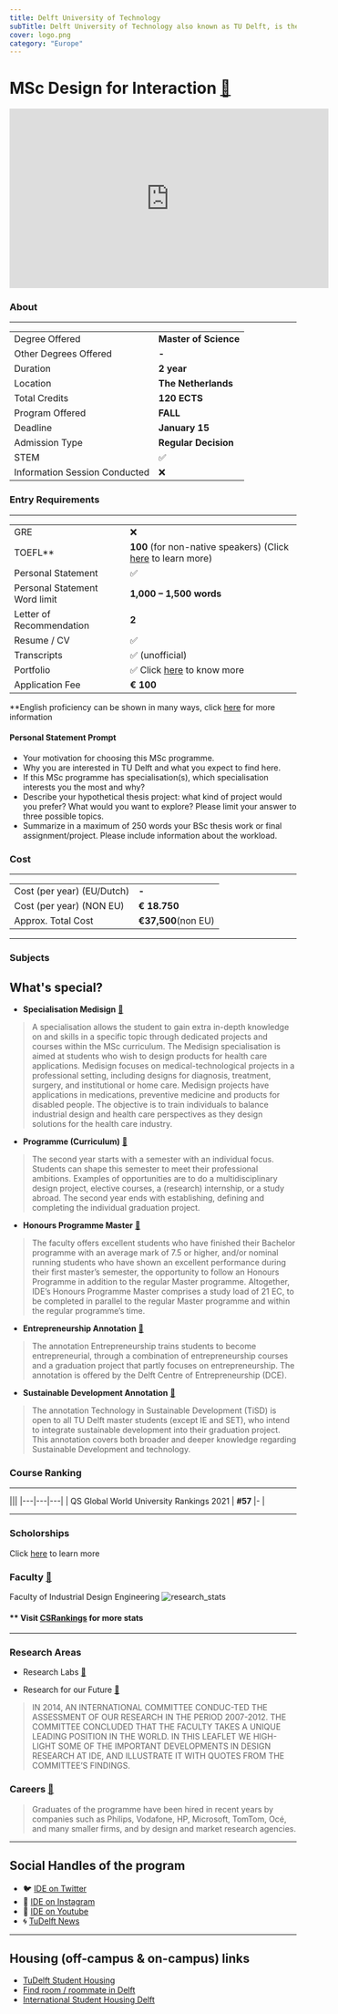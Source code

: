 ```yaml
---
title: Delft University of Technology
subTitle: Delft University of Technology also known as TU Delft, is the oldest and largest Dutch public technological university. 
cover: logo.png
category: "Europe"
---
```


#  MSc Design for Interaction  [🔗](https://www.tudelft.nl/en/education/programmes/masters/design-for-interaction/msc-design-for-interaction/)
<iframe width="560" height="315" src="https://www.youtube.com/embed/Q72gBQG4KdQ" frameborder="0" allow="accelerometer; autoplay; clipboard-write; encrypted-media; gyroscope; picture-in-picture" allowfullscreen></iframe>


### About
---
|   |   |
|---|---|
| Degree Offered |  **Master of Science** |
| Other Degrees Offered| **-**|
| Duration       | **2 year**                      |
| Location       | **The Netherlands**          |
| Total Credits  | **120 ECTS**                           | 
| Program Offered| **FALL**|
|Deadline| **January 15**  |
|Admission Type| **Regular Decision** |
|STEM| ✅ |
|Information Session Conducted| ❌  |


### Entry Requirements
---
|   |   |
|---|---|
| GRE | ❌ |
| TOEFL**       | **100** (for non-native speakers) (Click [here](https://www.tudelft.nl/en/education/programmes/masters/science-education-and-communication/msc-science-education-and-communication/science-communication-track/admission-and-application/international-students/) to learn more)|
| Personal Statement       | ✅          |
|Personal Statement Word limit| **1,000 – 1,500 words** |
| Letter of Recommendation  | **2**                           | 
|Resume / CV|✅|
|Transcripts|✅ (unofficial) |
|Portfolio|✅ Click [here](https://www.tudelft.nl/en/education/programmes/masters/design-for-interaction/msc-design-for-interaction/admission-and-application/non-dutch-bsc-degree) to know more|
|Application Fee| **€ 100** |

**English proficiency can be shown in many ways, click [here](https://www.tudelft.nl/en/education/admission-and-application/msc-international-diploma/required-documents) for more information


#### Personal Statement Prompt
* Your motivation for choosing this MSc programme.
* Why you are interested in TU Delft and what you expect to find here.
* If this MSc programme has specialisation(s), which specialisation interests you the most and why?
* Describe your hypothetical thesis project: what kind of project would you prefer? What would you want to explore? Please limit your answer to three possible topics.
* Summarize in a maximum of 250 words your BSc thesis work or final assignment/project. Please include information about the workload.

### Cost
---
|   |   |
|---|---|
| Cost (per year) (EU/Dutch)      | **-**          |
| Cost (per year) (NON EU)      | **€ 18.750**      |
|Approx. Total Cost| **€37,500**(non EU)|
---

### Subjects

## What's special?

* **Specialisation Medisign** [🔗](https://www.tudelft.nl/en/onderwijs/opleidingen/masters/dfi/msc-design-for-interaction/programme/specialisation-medisign)
> A specialisation allows the student to gain extra in-depth knowledge on and skills in a specific topic through dedicated projects and courses within the MSc curriculum. The Medisign specialisation is aimed at students who wish to design products for health care applications. Medisign focuses on medical-technological projects in a professional setting, including designs for diagnosis, treatment, surgery, and institutional or home care. Medisign projects have applications in medications, preventive medicine and products for disabled people. The objective is to train individuals to balance industrial design and health care perspectives as they design solutions for the health care industry.

* **Programme (Curriculum)** [🔗](https://www.tudelft.nl/en/education/programmes/masters/design-for-interaction/msc-design-for-interaction/programme)
> The second year starts with a semester with an individual focus. Students can shape this semester to meet their professional ambitions. Examples of opportunities are to do a multidisciplinary design project, elective courses, a (research) internship, or a study abroad. The second year ends with establishing, defining and completing the individual graduation project.

* **Honours Programme Master** [🔗](https://www.tudelft.nl/en/education/programmes/honours-programme-delft/honours-programme-master)
> The faculty offers excellent students who have finished their Bachelor programme with an average mark of 7.5 or higher, and/or nominal running students who have shown an excellent performance during their first master’s semester, the opportunity to follow an Honours Programme in addition to the regular Master programme. Altogether, IDE’s Honours Programme Master comprises a study load of 21 EC, to be completed in parallel to the regular Master programme and within the regular programme’s time.

* **Entrepreneurship Annotation** [🔗](https://www.tudelft.nl/en/tpm/about-the-faculty/departments/staff-departments/delft-centre-for-entrepreneurship)
> The annotation Entrepreneurship trains students to become entrepreneurial, through a combination of entrepreneurship courses and a graduation project that partly focuses on entrepreneurship. The annotation is offered by the Delft Centre of Entrepreneurship (DCE).

* **Sustainable Development Annotation** [🔗](https://www.tudelft.nl/en/tpm/about-the-faculty/departments/values-technology-and-innovation/sections/economics-of-technology-and-innovation/education/annotation-tido/electives-tisd)
> The annotation Technology in Sustainable Development (TiSD) is open to all TU Delft master students (except IE and SET), who intend to integrate sustainable development into their graduation project. This annotation covers both broader and deeper knowledge regarding Sustainable Development and technology.

### Course Ranking

---
|||
|---|---|---|
| QS Global World University Rankings 2021  | **#57**  |- | 

---

### Scholorships
Click [here](https://www.tudelft.nl/en/education/practical-matters/scholarships) to learn more

### Faculty [🔗](https://www.tudelft.nl/en/ide) 
Faculty of Industrial Design Engineering
![research_stats](research_stats.png)

#### ** Visit [CSRankings](http://csrankings.org/#/index?all&us) for more stats 

---
### Research Areas
* Research Labs [🔗](https://www.tudelft.nl/en/ide/research/research-labs)

* Research for our Future [🔗](https://d2k0ddhflgrk1i.cloudfront.net/IO/Onderzoek/IDE_Research_Assessment_2007-2012.pdf)
> IN 2014, AN INTERNATIONAL COMMITTEE CONDUC-TED THE ASSESSMENT OF OUR RESEARCH IN THE PERIOD 2007-2012. THE COMMITTEE CONCLUDED THAT THE FACULTY TAKES A UNIQUE LEADING POSITION IN THE WORLD. IN THIS LEAFLET WE HIGH-LIGHT SOME OF THE IMPORTANT DEVELOPMENTS IN DESIGN RESEARCH AT IDE, AND ILLUSTRATE IT WITH QUOTES FROM THE COMMITTEE’S FINDINGS.

### Careers [🔗](https://www.hcde.washington.edu/future/careers)
> Graduates of the programme have been hired in recent years by companies such as Philips, Vodafone, HP, Microsoft, TomTom, Océ, and many smaller firms, and by design and market research agencies. 


---
## Social Handles of the program

* 🐦  [IDE on Twitter ](https://twitter.com/idetudelft?lang=en)  
* 💢  [IDE on Instagram ](https://www.instagram.com/idetudelft/?hl=en) 
* 🛑  [IDE on Youtube](https://www.youtube.com/user/IDETUDelft)
* 🌀  [TuDelft News](https://www.tudelft.nl/en/ide/news/archive/)

---
## Housing (off-campus & on-campus) links
* [TuDelft Student Housing](https://www.tudelft.nl/en/student/faculties/tpm-student-portal/education/study-abroad/housing/)
* [Find room / roommate in Delft](https://www.facebook.com/groups/roomandroommateindelft/)
* [International Student Housing Delft](https://www.facebook.com/internationalstudenthousingdelft/)